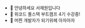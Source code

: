 - 👋 안녕하세요 서채원입니다
- 👀 위코드 풀스택 부트캠프 4기 수강중!
- 🌱 머찐 개발자가 되기위헤 아자아자


<!---
Chaeoff/Chaeoff is a ✨ special ✨ repository because its `README.md` (this file) appears on your GitHub profile.
You can click the Preview link to take a look at your changes.
--->
